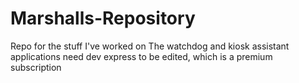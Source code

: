 # Marshalls-Repository
Repo for the stuff I've worked on
The watchdog and kiosk assistant applications need dev express to be edited, which is a premium subscription
